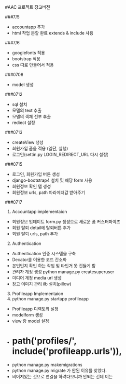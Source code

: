 #AAC 프로젝트 장고버전

###7/5
- accountapp 추가
- html 작업 분할 완료 extends & include 사용

###7/6
- googlefonts 적용
- bootstrap 적용
- css 따로 만들어서 적용

###0708
- model 생성

###0712
- sql 설치
- 모델의 text 추출
- 모델의 객체 전부 추출
- rediect 설정

###0713
- createView 생성
- 회원가입 폼을 적용 (일단, 실행)
- 로그인(settin.py LOGIN_REDIRECT_URL 다시 설정)

###0715
- 로그인, 회원가입 버튼 생성
- django-bootstrap4 설치 및 해당 form 사용 
- 회원정보 확인 탭 생성
- 회원정보 urls, path 파라메터값 받아주기

###0717
1. Accountapp implementaion
- 회원정보 업데이트 form.py 생성으로 새로운 폼 커스터마이즈
- 회원 탈퇴 detail에 탈퇴버튼 추가
- 회원 탈퇴 urls, path 추가
  
2. Authentication
- Authentication 인증 시스템을 구축
- Decator를 이용한 코드 간소화
- 본인인지 확인 하는 작업 및 타인거 못 건들게 함
- 관리자 계정 생성
  python manage.py createsuperuser
- 미디어 계정 media url 생성
- 장고 이미지 관리 ilb 설치(pillow)

3. Profileapp Implementaion
1. python manage.py startapp profileapp
- Profileapp 디렉토리 설정 
- modelform 생성
- view 랑 model 설정
- # path('profiles/', include('profileapp.urls')),
- python manage.py makemigrations
- python manage.py migrate 가 안된 이유를 찾았다.
- 비어져있는 것으로 연결을 하려다보니까 안되는 건데 이는 